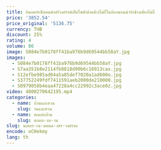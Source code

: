 ```yaml
---
title: อินเตอร์เน็ตคนดังสร้างสรรค์เห็ดโซฟาด้านข้างไม่กี่ในห้องนอนน่ารักข้างเตียงไม่กี่
price: '3852.54'
price_original: '5136.75'
currency: THB
discount: 25%
rating: 4
volume: 86
image: S084e7b0178ff41ba976b9d69544bb58aY.jpg
images:
  - S084e7b0178ff41ba976b9d69544bb58aY.jpg
  - S7aa351b8e2114fb8818d90b6c16913cax.jpg
  - S12efbe985ad04a5a85def7020a1ad600o.jpg
  - S37752249fdf7411591aeb2000de210000.jpg
  - S0979058b4eaa47228a4cc22992c3ace0z.jpg
video: 4000270642195.mp4
categories:
  - name: บ้านและสวน
    slug: านและสวน
  - name: ตกแต่งบ้าน
    slug: ตกแต-งบ-าน
slug: นเตอร-เน-ตคนด-งสร-างสรรค
encode: oCHekmy
lang: th
---
```

  